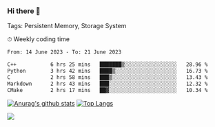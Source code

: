 ### Hi there 👋

Tags: Persistent Memory, Storage System

<!--

[![Anurag's github stats](https://github-readme-stats.vercel.app/api?username=wwyf)](https://github.com/anuraghazra/github-readme-stats)

[![Anurag's github stats](https://github-readme-stats.vercel.app/api?username=wwyf&count_private=true)](https://github.com/anuraghazra/github-readme-stats)


[![Top Langs](https://github-readme-stats.vercel.app/api/top-langs/?username=wwyf&count_private=true&&hide=jupyter%20notebook,html)](https://github.com/anuraghazra/github-readme-stats)



-->


⏱ Weekly coding time

<!--START_SECTION:waka-->

```txt
From: 14 June 2023 - To: 21 June 2023

C++           6 hrs 25 mins   ███████▒░░░░░░░░░░░░░░░░░   28.96 %
Python        3 hrs 42 mins   ████▒░░░░░░░░░░░░░░░░░░░░   16.73 %
C             2 hrs 58 mins   ███▒░░░░░░░░░░░░░░░░░░░░░   13.43 %
Markdown      2 hrs 43 mins   ███░░░░░░░░░░░░░░░░░░░░░░   12.32 %
CMake         2 hrs 17 mins   ██▓░░░░░░░░░░░░░░░░░░░░░░   10.34 %
```

<!--END_SECTION:waka-->



[![Anurag's github stats](https://github-readme-stats.vercel.app/api?username=wwyf&count_private=true&show_icons=true&hide_border=true)](https://github.com/anuraghazra/github-readme-stats) [![Top Langs](https://github-readme-stats.vercel.app/api/top-langs/?username=wwyf&count_private=true&hide=jupyter%20notebook,html,OpenEdge%20ABL&langs_count=10&layout=compact&hide_border=true)](https://github.com/anuraghazra/github-readme-stats)

<!--

[![willianrod's wakatime stats](https://github-readme-stats.vercel.app/api/wakatime?username=wwyf)](https://github.com/anuraghazra/github-readme-stats)


-->

![](https://hit.yhype.me/github/profile?user_id=23121291)
